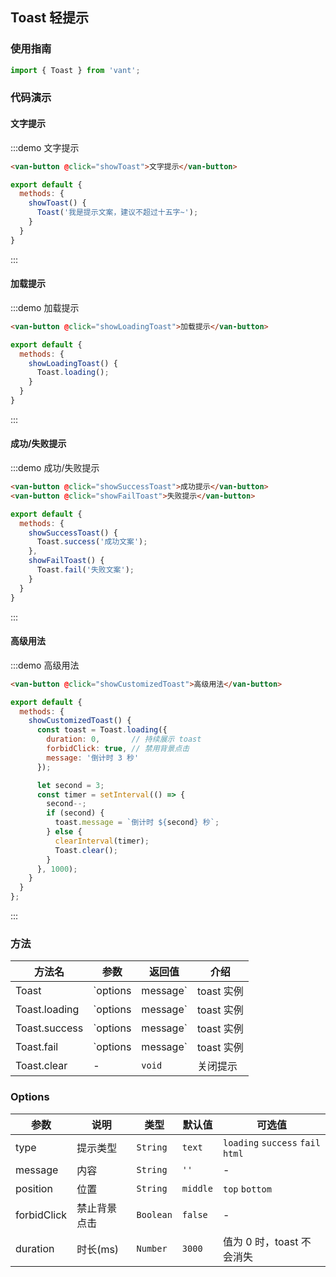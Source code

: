 <style>
.demo-toast {
  .van-button {
    margin-left: 15px;
  }
}
</style>

<script>
import { Toast } from 'packages';

export default {
  methods: {
    showToast() {
      Toast('我是提示文案，建议不超过十五字~');
    },
    showLoadingToast() {
      Toast.loading();
    },
    showSuccessToast() {
      Toast.success('成功文案');
    },
    showFailToast() {
      Toast.fail('失败文案');
    },
    showCustomizedToast(duration) {
      const toast = Toast.loading({
        duration: 0,  
        forbidClick: true,
        message: '倒计时 3 秒'
      });

      let second = 3;
      const timer = setInterval(() => {
        second--;
        if (second) {
          toast.message = `倒计时 ${second} 秒`;
        } else {
          clearInterval(timer);
          Toast.clear();
        }
      }, 1000);
    }
  }
};
</script>

## Toast 轻提示

### 使用指南

```javascript
import { Toast } from 'vant';
```

### 代码演示

#### 文字提示

:::demo 文字提示
```html
<van-button @click="showToast">文字提示</van-button>
```

```javascript
export default {
  methods: {
    showToast() {
      Toast('我是提示文案，建议不超过十五字~');
    }
  }
}
```
:::

#### 加载提示

:::demo 加载提示
```html
<van-button @click="showLoadingToast">加载提示</van-button>
```

```javascript
export default {
  methods: {
    showLoadingToast() {
      Toast.loading();
    }
  }
}
```
:::

#### 成功/失败提示

:::demo 成功/失败提示
```html
<van-button @click="showSuccessToast">成功提示</van-button>
<van-button @click="showFailToast">失败提示</van-button>
```

```javascript
export default {
  methods: {
    showSuccessToast() {
      Toast.success('成功文案');
    },
    showFailToast() {
      Toast.fail('失败文案');
    }
  }
}
```
:::

#### 高级用法

:::demo 高级用法
```html
<van-button @click="showCustomizedToast">高级用法</van-button>
```

```javascript
export default {
  methods: {
    showCustomizedToast() {
      const toast = Toast.loading({
        duration: 0,       // 持续展示 toast
        forbidClick: true, // 禁用背景点击
        message: '倒计时 3 秒'
      });

      let second = 3;
      const timer = setInterval(() => {
        second--;
        if (second) {
          toast.message = `倒计时 ${second} 秒`;
        } else {
          clearInterval(timer);
          Toast.clear();
        }
      }, 1000);
    }
  }
};
```
:::

### 方法

| 方法名 | 参数 | 返回值 | 介绍 |
|-----------|-----------|-----------|-------------|
| Toast | `options | message` | toast 实例 | 展示提示 |
| Toast.loading | `options | message` | toast 实例 | 展示加载提示 |
| Toast.success | `options | message` | toast 实例 | 展示成功提示 |
| Toast.fail | `options | message` | toast 实例 | 展示失败提示 |
| Toast.clear | - | `void` | 关闭提示 |

### Options

| 参数 | 说明 | 类型 | 默认值 | 可选值 |
|-----------|-----------|-----------|-------------|-------------|
| type | 提示类型 | `String` | `text` | `loading` `success` `fail` `html` |
| message | 内容 | `String` | `''` | - |
| position | 位置 | `String` | `middle` | `top` `bottom` |
| forbidClick | 禁止背景点击 | `Boolean` | `false` | - |
| duration | 时长(ms) | `Number` | `3000` | 值为 0 时，toast 不会消失 |

